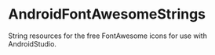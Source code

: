 # AndroidFontAwesomeStrings
String resources for the free FontAwesome icons for use with AndroidStudio.
